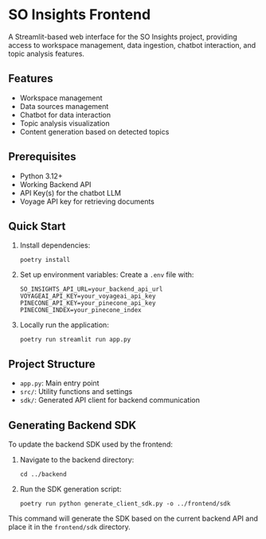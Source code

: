 # SO Insights Frontend

A Streamlit-based web interface for the SO Insights project, providing access to workspace management, data ingestion, chatbot interaction, and topic analysis features.

## Features

- Workspace management
- Data sources management
- Chatbot for data interaction
- Topic analysis visualization
- Content generation based on detected topics

## Prerequisites

- Python 3.12+
- Working Backend API
- API Key(s) for the chatbot LLM
- Voyage API key for retrieving documents

## Quick Start
1. Install dependencies:
    ```
    poetry install
    ```

2. Set up environment variables:
   Create a `.env` file with:
   ```
   SO_INSIGHTS_API_URL=your_backend_api_url
   VOYAGEAI_API_KEY=your_voyageai_api_key
   PINECONE_API_KEY=your_pinecone_api_key
   PINECONE_INDEX=your_pinecone_index
   ```

4. Locally run the application:
   ```
   poetry run streamlit run app.py
   ```

## Project Structure

- `app.py`: Main entry point
- `src/`: Utility functions and settings
- `sdk/`: Generated API client for backend communication

## Generating Backend SDK

To update the backend SDK used by the frontend:

1. Navigate to the backend directory:
   ```
   cd ../backend
   ```

2. Run the SDK generation script:
   ```
   poetry run python generate_client_sdk.py -o ../frontend/sdk
   ```

This command will generate the SDK based on the current backend API and place it in the `frontend/sdk` directory.
